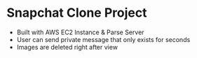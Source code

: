 # Snapchat Clone Project

- Built with AWS EC2 Instance & Parse Server
- User can send private message that only exists for seconds
- Images are deleted right after view
